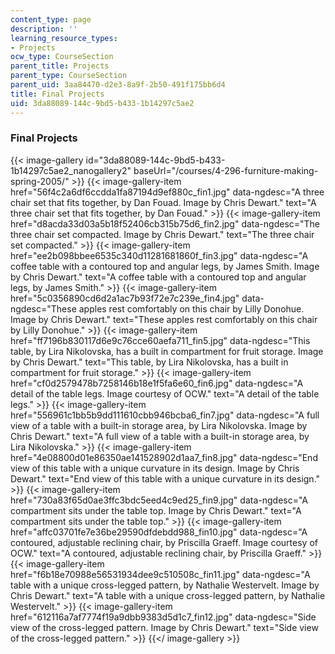 ```yaml
---
content_type: page
description: ''
learning_resource_types:
- Projects
ocw_type: CourseSection
parent_title: Projects
parent_type: CourseSection
parent_uid: 3aa84470-d2e3-8a9f-2b50-491f175bb6d4
title: Final Projects
uid: 3da88089-144c-9bd5-b433-1b14297c5ae2
---
```


### Final Projects
{{< image-gallery id="3da88089-144c-9bd5-b433-1b14297c5ae2_nanogallery2" baseUrl="/courses/4-296-furniture-making-spring-2005/" >}}
{{< image-gallery-item href="56f4c2a6df6ccdda1fa87194d9ef880c_fin1.jpg" data-ngdesc="A three chair set that fits together, by Dan Fouad. Image by Chris Dewart." text="A three chair set that fits together, by Dan Fouad." >}}
{{< image-gallery-item href="d8acda33d03a5b18f52406cb315b75d6_fin2.jpg" data-ngdesc="The three chair set compacted. Image by Chris Dewart." text="The three chair set compacted." >}}
{{< image-gallery-item href="ee2b098bbee6535c340d11281681860f_fin3.jpg" data-ngdesc="A coffee table with a contoured top and angular legs, by James Smith. Image by Chris Dewart." text="A coffee table with a contoured top and angular legs, by James Smith." >}}
{{< image-gallery-item href="5c0356890cd6d2a1ac7b93f72e7c239e_fin4.jpg" data-ngdesc="These apples rest comfortably on this chair by Lilly Donohue. Image by Chris Dewart." text="These apples rest comfortably on this chair by Lilly Donohue." >}}
{{< image-gallery-item href="ff7196b830117d6e9c76cce60aefa711_fin5.jpg" data-ngdesc="This table, by Lira Nikolovska, has a built in compartment for fruit storage. Image by Chris Dewart." text="This table, by Lira Nikolovska, has a built in compartment for fruit storage." >}}
{{< image-gallery-item href="cf0d2579478b7258146b18e1f5fa6e60_fin6.jpg" data-ngdesc="A detail of the table legs. Image courtesy of OCW." text="A detail of the table legs." >}}
{{< image-gallery-item href="556961c1bb5b9dd111610cbb946bcba6_fin7.jpg" data-ngdesc="A full view of a table with a built-in storage area, by Lira Nikolovska. Image by Chris Dewart." text="A full view of a table with a built-in storage area, by Lira Nikolovska." >}}
{{< image-gallery-item href="4e08800d01e86350ae141528902d1aa7_fin8.jpg" data-ngdesc="End view of this table with a unique curvature in its design. Image by Chris Dewart." text="End view of this table with a unique curvature in its design." >}}
{{< image-gallery-item href="730a83f65d0ae3ffc3bdc5eed4c9ed25_fin9.jpg" data-ngdesc="A compartment sits under the table top. Image by Chris Dewart." text="A compartment sits under the table top." >}}
{{< image-gallery-item href="affc03701fe7e36be29590dfdebdd988_fin10.jpg" data-ngdesc="A contoured, adjustable reclining chair, by Priscilla Graeff. Image courtesy of OCW." text="A contoured, adjustable reclining chair, by Priscilla Graeff." >}}
{{< image-gallery-item href="f6b18e70988e56531934dee9c510508c_fin11.jpg" data-ngdesc="A table with a unique cross-legged pattern, by Nathalie Westervelt. Image by Chris Dewart." text="A table with a unique cross-legged pattern, by Nathalie Westervelt." >}}
{{< image-gallery-item href="612116a7af7774f19a9dbb9383d5d1c7_fin12.jpg" data-ngdesc="Side view of the cross-legged pattern. Image by Chris Dewart." text="Side view of the cross-legged pattern." >}}
{{</ image-gallery >}}